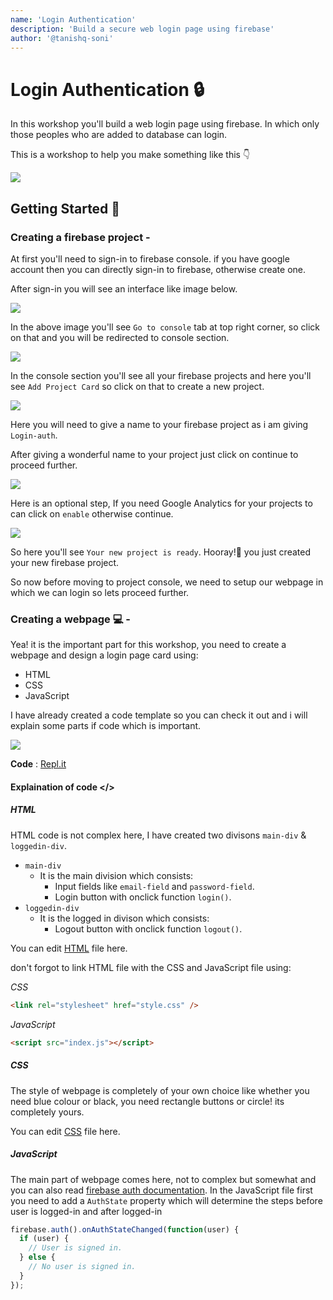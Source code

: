 ```yaml
---
name: 'Login Authentication'
description: 'Build a secure web login page using firebase'
author: '@tanishq-soni'
---
```


# Login Authentication 🔒

In this workshop you'll build a web login page using firebase. In which only those peoples who are added to database can login.

This is a workshop to help you make something like this 👇

<img src="https://cloud-mketa8pxq.vercel.app/1.png">

## Getting Started :rocket:
### Creating a firebase project -
At first you'll need to sign-in to firebase console. if you have google account then you can directly sign-in to firebase, otherwise create one.

After sign-in you will see an interface like image below.

<img src="https://cloud-mketa8pxq.vercel.app/1.png">

In the above image you'll see `Go to console` tab at top right corner, so click on that and you will be redirected to console section.

<img src="https://cloud-kfr44a6da.vercel.app/2.png">

In the console section you'll see all your firebase projects and here you'll see `Add Project Card` so click on that to create a new project.

<img src="https://cloud-nfiwmg8kh.vercel.app/3.png">

Here you will need to give a name to your firebase project as i am giving `Login-auth`.

After giving a wonderful name to your project just click on continue to proceed further.

<img src="https://cloud-pva80oxrl.vercel.app/4.png">

Here is an optional step, If you need Google Analytics for your projects to can click on `enable` otherwise continue.

<img src="https://cloud-3swaas1pn.vercel.app/5.png">

So here you'll see `Your new project is ready`. Hooray!🎉 you just created your new firebase project.

So now before moving to project console, we need to setup our webpage in which we can login so lets proceed further.

### Creating a webpage 💻 - 

Yea! it is the important part for this workshop, you need to create a webpage and design a login page card using:
- HTML
- CSS
- JavaScript

I have already created a code template so you can check it out and i will explain some parts if code which is important.

<img src="https://cloud-9e1ogteoo.vercel.app/7.png">

**Code** : [Repl.it](https://repl.it/@tanishqsoni/Loginauth)

#### Explaination of code </>

##### HTML
HTML code is not complex here, I have created two divisons `main-div` & `loggedin-div`. 
- `main-div`
  - It is the main division which consists:
    - Input fields like `email-field` and `password-field`.
    - Login button with onclick function `login()`.
- `loggedin-div`
  - It is the logged in divison which consists:
    - Logout button with onclick function `logout()`.
    
You can edit [HTML](https://repl.it/@tanishqsoni/Loginauth#index.html) file here.

don't forgot to link HTML file with the CSS and JavaScript file using:

_CSS_
```html
<link rel="stylesheet" href="style.css" />
```

_JavaScript_
```html
<script src="index.js"></script>
```

##### CSS
The style of webpage is completely of your own choice like whether you need blue colour or black, you need rectangle buttons or circle! its completely yours. 

You can edit [CSS](https://repl.it/@tanishqsoni/Loginauth#style.css) file here.

##### JavaScript

The main part of webpage comes here, not to complex but somewhat and you can also read [firebase auth documentation](https://firebase.google.com/docs/auth/web/start?authuser=0).
In the JavaScript file first you need to add a `AuthState` property which will determine the steps before user is logged-in and after logged-in

```javascript
firebase.auth().onAuthStateChanged(function(user) {
  if (user) {
    // User is signed in.
  } else {
    // No user is signed in.
  }
});
```
